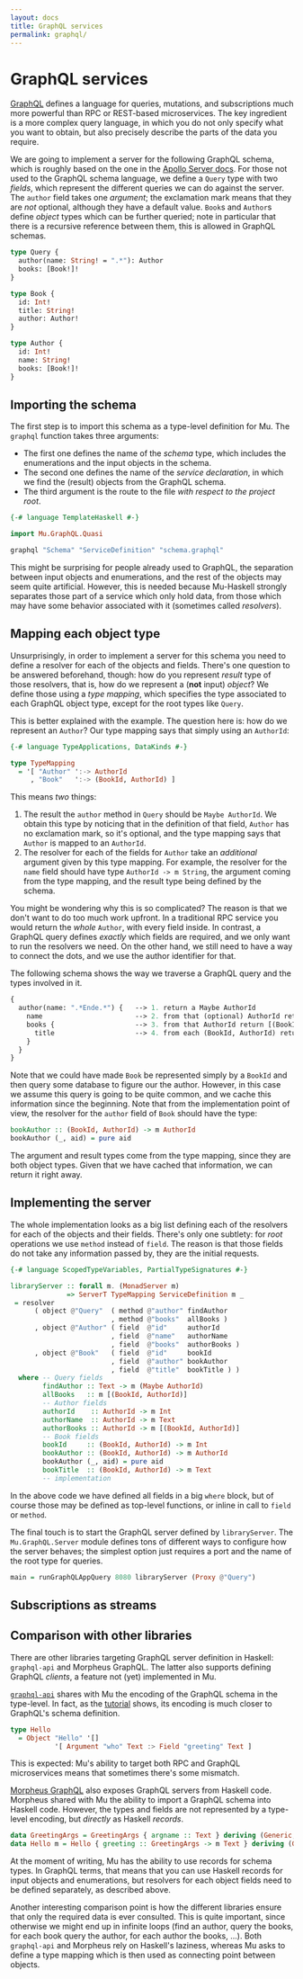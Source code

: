 ```yaml
---
layout: docs
title: GraphQL services
permalink: graphql/
---
```


# GraphQL services

[GraphQL](https://graphql.github.io/) defines a language for queries, mutations, and subscriptions much more powerful than RPC or REST-based microservices. The key ingredient is a more complex query language, in which you do not only specify what you want to obtain, but also precisely describe the parts of the data you require.

We are going to implement a server for the following GraphQL schema, which is roughly based on the one in the [Apollo Server docs](https://www.apollographql.com/docs/apollo-server/schema/schema/). For those not used to the GraphQL schema language, we define a `Query` type with two *fields*, which represent the different queries we can do against the server. The `author` field takes one *argument*; the exclamation mark means that they are *not* optional, although they have a default value. `Book`s and `Author`s define *object* types which can be further queried; note in particular that there is a recursive reference between them, this is allowed in GraphQL schemas.

```graphql
type Query {
  author(name: String! = ".*"): Author
  books: [Book!]!
}

type Book {
  id: Int!
  title: String!
  author: Author!
}

type Author {
  id: Int!
  name: String!
  books: [Book!]!
}
```

## Importing the schema

The first step is to import this schema as a type-level definition for Mu. The `graphql` function takes three arguments:

* The first one defines the name of the *schema* type, which includes the enumerations and the input objects in the schema.
* The second one defines the name of the *service declaration*, in which we find the (result) objects from the GraphQL schema.
* The third argument is the route to the file *with respect to the project root*.

```haskell
{-# language TemplateHaskell #-}

import Mu.GraphQL.Quasi

graphql "Schema" "ServiceDefinition" "schema.graphql"
```

This might be surprising for people already used to GraphQL, the separation between input objects and enumerations, and the rest of the objects may seem quite artificial. However, this is needed because Mu-Haskell strongly separates those part of a service which only hold data, from those which may have some behavior associated with it (sometimes called *resolvers*).

## Mapping each object type

Unsurprisingly, in order to implement a server for this schema you need to define a resolver for each of the objects and fields. There's one question to be answered beforehand, though: how do you represent *result* type of those resolvers, that is, how do we represent a (**not** input) *object*? We define those using a *type mapping*, which specifies the type associated to each GraphQL object type, except for the root types like `Query`.

This is better explained with the example. The question here is: how do we represent an `Author`? Our type mapping says that simply using an `AuthorId`:

```haskell
{-# language TypeApplications, DataKinds #-}

type TypeMapping
  = '[ "Author" ':-> AuthorId
     , "Book"   ':-> (BookId, AuthorId) ]
```

This means *two* things:

1. The result the `author` method in `Query` should be `Maybe AuthorId`. We obtain this type by noticing that in the definition of that field, `Author` has no exclamation mark, so it's optional, and the type mapping says that `Author` is mapped to an `AuthorId`.
2. The resolver for each of the fields for `Author` take an *additional* argument given by this type mapping. For example, the resolver for the `name` field should have type `AuthorId -> m String`, the argument coming from the type mapping, and the result type being defined by the schema.

You might be wondering why this is so complicated? The reason is that we don't want to do too much work upfront. In a traditional RPC service you would return the *whole* `Author`, with every field inside. In contrast, a GraphQL query defines *exactly* which fields are required, and we only want to run the resolvers we need. On the other hand, we still need to have a way to connect the dots, and we use the author identifier for that.

The following schema shows the way we traverse a GraphQL query and the types involved in it.

```graphql
{
  author(name: ".*Ende.*") {   --> 1. return a Maybe AuthorId
    name                       --> 2. from that (optional) AuthorId return a Text
    books {                    --> 3. from that AuthorId return [(BookId, AuthorId)]
      title                    --> 4. from each (BookId, AuthorId) return a Text
    }
  }
}
```

Note that we could have made `Book` be represented simply by a `BookId` and then query some database to figure our the author. However, in this case we assume this query is going to be quite common, and we cache this information since the beginning. Note that from the implementation point of view, the resolver for the `author` field of `Book` should have the type:

```haskell
bookAuthor :: (BookId, AuthorId) -> m AuthorId
bookAuthor (_, aid) = pure aid
```

The argument and result types come from the type mapping, since they are both object types. Given that we have cached that information, we can return it right away.

## Implementing the server

The whole implementation looks as a big list defining each of the resolvers for each of the objects and their fields. There's only one subtlety: for *root* operations we use `method` instead of `field`. The reason is that those fields do not take any information passed by, they are the initial requests.

```haskell
{-# language ScopedTypeVariables, PartialTypeSignatures #-}

libraryServer :: forall m. (MonadServer m)
              => ServerT TypeMapping ServiceDefinition m _
 = resolver
      ( object @"Query"  ( method @"author" findAuthor
                         , method @"books"  allBooks )
      , object @"Author" ( field  @"id"     authorId
                         , field  @"name"   authorName
                         , field  @"books"  authorBooks )
      , object @"Book"   ( field  @"id"     bookId
                         , field  @"author" bookAuthor
                         , field  @"title"  bookTitle ) )
  where -- Query fields
        findAuthor :: Text -> m (Maybe AuthorId)
        allBooks   :: m [(BookId, AuthorId)]
        -- Author fields
        authorId    :: AuthorId -> m Int
        authorName  :: AuthorId -> m Text
        authorBooks :: AuthorId -> m [(BookId, AuthorId)]
        -- Book fields
        bookId     :: (BookId, AuthorId) -> m Int
        bookAuthor :: (BookId, AuthorId) -> m AuthorId
        bookAuthor (_, aid) = pure aid
        bookTitle  :: (BookId, AuthorId) -> m Text
        -- implementation
```

In the above code we have defined all fields in a big `where` block, but of course those may be defined as top-level functions, or inline in call to `field` or `method`.

The final touch is to start the GraphQL server defined by `libraryServer`. The `Mu.GraphQL.Server` module defines tons of different ways to configure how the server behaves; the simplest option just requires a port and the name of the root type for queries.

```haskell
main = runGraphQLAppQuery 8080 libraryServer (Proxy @"Query")
```

## Subscriptions as streams

## Comparison with other libraries

There are other libraries targeting GraphQL server definition in Haskell: `graphql-api` and Morpheus GraphQL. The latter also supports defining GraphQL *clients*, a feature not (yet) implemented in Mu.

[`graphql-api`](https://github.com/haskell-graphql/graphql-api#readme) shares with Mu the encoding of the GraphQL schema in the type-level. In fact, as the [tutorial](https://haskell-graphql-api.readthedocs.io/en/latest/tutorial/Introduction.html) shows, its encoding is much closer to GraphQL's schema definition.

```haskell
type Hello
  = Object "Hello" '[]
           '[ Argument "who" Text :> Field "greeting" Text ]
```

This is expected: Mu's ability to target both RPC and GraphQL microservices means that sometimes there's some mismatch.

[Morpheus GraphQL](https://morpheusgraphql.com/) also exposes GraphQL servers from Haskell code. Morpheus shared with Mu the ability to import a GraphQL schema into Haskell code. However, the types and fields are not represented by a type-level encoding, but *directly* as Haskell *records*.

```haskell
data GreetingArgs = GreetingArgs { argname :: Text } deriving (Generic, GQLType)
data Hello m = Hello { greeting :: GreetingArgs -> m Text } deriving (Generic, GQLType)
```

At the moment of writing, Mu has the ability to use records for schema types. In GraphQL terms, that means that you can use Haskell records for input objects and enumerations, but resolvers for each object fields need to be defined separately, as described above.

Another interesting comparison point is how the different libraries ensure that only the required data is ever consulted. This is quite important, since otherwise we might end up in infinite loops (find an author, query the books, for each book query the author, for each author the books, ...). Both `graphql-api` and Morpheus rely on Haskell's laziness, whereas Mu asks to define a type mapping which is then used as connecting point between objects.
